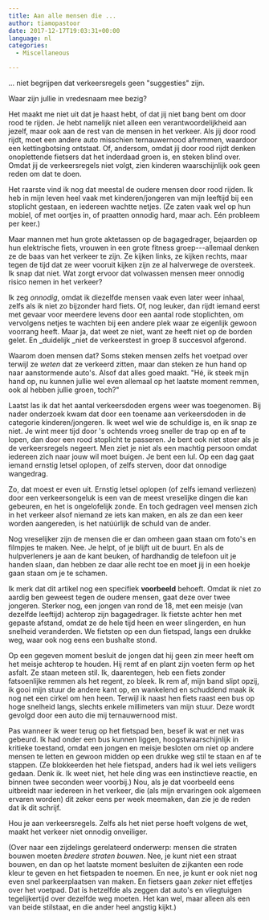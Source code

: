 ```yaml
---
title: Aan alle mensen die ...
author: tiamopastoor
date: 2017-12-17T19:03:31+00:00
language: nl
categories:
  - Miscellaneous

---
```

... niet begrijpen dat verkeersregels geen "suggesties" zijn.

Waar zijn jullie in vredesnaam mee bezig?

Het maakt me niet uit dat je haast hebt, of dat jij niet bang bent om door rood te rijden. Je hebt namelijk niet alleen een verantwoordelijkheid aan jezelf, maar ook aan de rest van de mensen in het verkeer. Als jij door rood rijdt, moet een andere auto misschien ternauwernood afremmen, waardoor een kettingbotsing ontstaat. Of, andersom, omdat jij door rood rijdt denken onoplettende fietsers dat het inderdaad groen is, en steken blind over. Omdat jij de verkeersregels niet volgt, zien kinderen waarschijnlijk ook geen reden om dat te doen.

Het raarste vind ik nog dat meestal de oudere mensen door rood rijden. Ik heb in mijn leven heel vaak met kinderen/jongeren van mijn leeftijd bij een stoplicht gestaan, en iedereen wachtte netjes. (Ze zaten vaak wel op hun mobiel, of met oortjes in, of praatten onnodig hard, maar ach. Eén probleem per keer.)


Maar mannen met hun grote aktetassen op de bagagedrager, bejaarden op hun elektrische fiets, vrouwen in een grote fitness groep---allemaal denken ze de baas van het verkeer te zijn. Ze kijken links, ze kijken rechts, maar tegen de tijd dat ze weer vooruit kijken zijn ze al halverwege de oversteek. Ik snap dat niet. Wat zorgt ervoor dat volwassen mensen meer onnodig risico nemen in het verkeer?

Ik zeg _onnodig_, omdat ik diezelfde mensen vaak even later weer inhaal, zelfs als ik niet zo bijzonder hard fiets. Of, nog leuker, dan rijdt iemand eerst met gevaar voor meerdere levens door een aantal rode stoplichten, om vervolgens netjes te wachten bij een andere plek waar ze eigenlijk gewoon voorrang heeft. Maar ja, dat weet ze niet, want ze heeft niet op de borden gelet. En _duidelijk _niet de verkeerstest in groep 8 succesvol afgerond.

Waarom doen mensen dat? Soms steken mensen zelfs het voetpad over terwijl ze _weten_ dat ze verkeerd zitten, maar dan steken ze hun hand op naar aanstormende auto's. Alsof dat alles goed maakt. "Hé, ik steek mijn hand op, nu kunnen jullie wel even allemaal op het laatste moment remmen, ook al hebben jullie groen, toch?"

Laatst las ik dat het aantal verkeersdoden ergens weer was toegenomen. Bij nader onderzoek kwam dat door een toename aan verkeersdoden in de categorie kinderen/jongeren. Ik weet wel wie de schuldige is, en ik snap ze niet. Je wint meer tijd door 's ochtends vroeg sneller de trap op en af te lopen, dan door een rood stoplicht te passeren. Je bent ook niet stoer als je de verkeersregels negeert. Men ziet je niet als een machtig persoon omdat iedereen zich naar jouw wil moet buigen. Je bent een lul. Op een dag gaat iemand ernstig letsel oplopen, of zelfs sterven, door dat onnodige wangedrag.

Zo, dat moest er even uit. Ernstig letsel oplopen (of zelfs iemand verliezen) door een verkeersongeluk is een van de meest vreselijke dingen die kan gebeuren, en het is ongelofelijk zonde. En toch gedragen veel mensen zich in het verkeer alsof niemand ze iets kan maken, en als ze dan een keer worden aangereden, is het natúúrlijk de schuld van de ander.

Nog vreselijker zijn de mensen die er dan omheen gaan staan om foto's en filmpjes te maken. Nee. Je helpt, of je blijft uit de buurt. En als de hulpverleners je aan de kant beuken, of hardhandig de telefoon uit je handen slaan, dan hebben ze daar alle recht toe en moet jij in een hoekje gaan staan om je te schamen.

Ik merk dat dit artikel nog een specifiek **voorbeeld** behoeft. Omdat ik niet zo aardig ben geweest tegen de oudere mensen, gaat deze over twee jongeren. Sterker nog, een jongen van rond de 18, met een meisje (van dezelfde leeftijd) achterop zijn bagagedrager. Ik fietste achter hen met gepaste afstand, omdat ze de hele tijd heen en weer slingerden, en hun snelheid veranderden. We fietsten op een dun fietspad, langs een drukke weg, waar ook nog eens een bushalte stond.

Op een gegeven moment besluit de jongen dat hij geen zin meer heeft om het meisje achterop te houden. Hij remt af en plant zijn voeten ferm op het asfalt. Ze staan meteen stil. Ik, daarentegen, heb een fiets zonder fatsoenlijke remmen als het regent, zo bleek. Ik rem af, mijn band slipt opzij, ik gooi mijn stuur de andere kant op, en wankelend en schuddend maak ik nog net een cirkel om hen heen. Terwijl ik naast hen fiets raast een bus op hoge snelheid langs, slechts enkele millimeters van mijn stuur. Deze wordt gevolgd door een auto die mij ternauwernood mist.

Pas wanneer ik weer terug op het fietspad ben, besef ik wat er net was gebeurd. Ik had onder een bus kunnen liggen, hoogstwaarschijnlijk in kritieke toestand, omdat een jongen en meisje besloten om niet op andere mensen te letten en gewoon midden op een drukke weg stil te staan en af te stappen. (Ze blokkeerden het hele fietspad, anders had ik wel iets veiligers gedaan. Denk ik. Ik weet niet, het hele ding was een instinctieve reactie, en binnen twee seconden weer voorbij.) Nou, als je dat voorbeeld eens uitbreidt naar iedereen in het verkeer, die (als mijn ervaringen ook algemeen ervaren worden) dit zeker eens per week meemaken, dan zie je de reden dat ik dit schrijf.

Hou je aan verkeersregels. Zelfs als het niet perse hoeft volgens de wet, maakt het verkeer niet onnodig onveiliger.

(Over naar een zijdelings gerelateerd onderwerp: mensen die straten bouwen moeten _bredere straten bouwen_. Nee, je kunt niet een straat bouwen, en dan op het laatste moment besluiten de zijkanten een rode kleur te geven en het fietspaden te noemen. En nee, je kunt er ook niet nog even snel parkeerplaatsen van maken. En fietsers gaan _zeker_ niet effetjes over het voetpad. Dat is hetzelfde als zeggen dat auto's en vliegtuigen tegelijkertijd over dezelfde weg moeten. Het kan wel, maar alleen als een van beide stilstaat, en die ander heel angstig kijkt.)